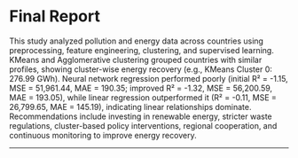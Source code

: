 # Final Report

This study analyzed pollution and energy data across countries using preprocessing, feature engineering, clustering, and supervised learning. KMeans and Agglomerative clustering grouped countries with similar profiles, showing cluster-wise energy recovery (e.g., KMeans Cluster 0: 276.99 GWh). Neural network regression performed poorly (initial R² = -1.15, MSE = 51,961.44, MAE = 190.35; improved R² = -1.32, MSE = 56,200.59, MAE = 193.05), while linear regression outperformed it (R² = -0.11, MSE = 26,799.65, MAE = 145.19), indicating linear relationships dominate. Recommendations include investing in renewable energy, stricter waste regulations, cluster-based policy interventions, regional cooperation, and continuous monitoring to improve energy recovery.


---